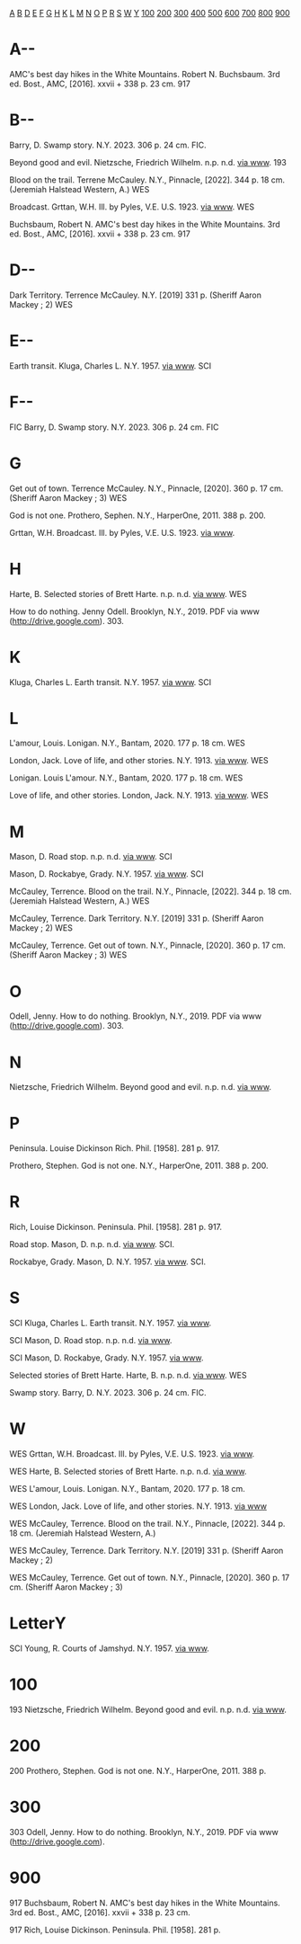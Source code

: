 [A](#A--)
[B](#B--)
[D](#D--)
[E](#E--)
[F](#F--)
[G](#G)
[H](#H)
[K](#K)
[L](#L)
[M](#M)
[N](#N)
[O](#O)
[P](#P)
[R](#R)
[S](#S)
[W](#W)
[Y](#LetterY)
[100](#100)
[200](#200)
[300](#300)
[400](#400)
[500](#500)
[600](#600)
[700](#700)
[800](#800)
[900](#900)

# A--

AMC's best day hikes in the White Mountains. Robert N. Buchsbaum.  3rd ed.  Bost., AMC, [2016].  xxvii + 338 p. 23 cm.  917

# B--

Barry, D.  Swamp story.  N.Y. 2023.  306 p. 24 cm.  FIC.

Beyond good and evil. Nietzsche, Friedrich Wilhelm.  n.p. n.d.  [via www](https://www.gutenberg.org/ebooks/4363). 193

Blood on the trail. Terrene McCauley.  N.Y., Pinnacle, [2022].  344 p. 18 cm.  (Jeremiah Halstead Western, A.)  WES

Broadcast. Grttan, W.H. Ill. by Pyles, V.E.  U.S. 1923.  [via www](https://www.gutenberg.org/ebooks/71488).  WES

Buchsbaum, Robert N.  AMC's best day hikes in the White Mountains.  3rd ed.  Bost., AMC, [2016].  xxvii + 338 p. 23 cm.  917

# D--

Dark Territory. Terrence McCauley.  N.Y. [2019]  331 p.  (Sheriff Aaron Mackey ; 2)  WES

# E--

Earth transit. Kluga, Charles L.  N.Y. 1957.  [via www](https://www.gutenberg.org/ebooks/71589).  SCI

# F--

FIC  Barry, D.  Swamp story.  N.Y. 2023.  306 p. 24 cm.  FIC

# G

Get out of town. Terrence McCauley.  N.Y., Pinnacle, [2020].  360 p. 17 cm.  (Sheriff Aaron Mackey ; 3)  WES

God is not one. Prothero, Sephen.  N.Y., HarperOne, 2011.  388 p.  200.

Grttan, W.H.  Broadcast. Ill. by Pyles, V.E.  U.S. 1923.  [via www](https://www.gutenberg.org/ebooks/71488).

# H

Harte, B.  Selected stories of Brett Harte.  n.p. n.d.  [via www](https://www.gutenberg.org/ebooks/1312).  WES

How to do nothing. Jenny Odell.  Brooklyn, N.Y., 2019.  PDF via www (http://drive.google.com).  303.

# K

Kluga, Charles L.  Earth transit.  N.Y. 1957.  [via www](https://www.gutenberg.org/ebooks/71589).  SCI

# L

L'amour, Louis.  Lonigan.  N.Y., Bantam, 2020.  177 p. 18 cm.  WES

London, Jack.  Love of life, and other stories.  N.Y. 1913.  [via www](https://www.gutenberg.org/cache/epub/710/pg710-images.html). WES

Lonigan. Louis L'amour.  N.Y., Bantam, 2020.  177 p. 18 cm.  WES

Love of life, and other stories. London, Jack.  N.Y. 1913.  [via www](https://www.gutenberg.org/cache/epub/710/pg710-images.html).  WES

# M

Mason, D.  Road stop.  n.p. n.d.  [via www](https://www.gutenberg.org/ebooks/61309).  SCI

Mason, D.  Rockabye, Grady.  N.Y. 1957.  [via www](https://www.gutenberg.org/ebooks/71584). SCI

McCauley, Terrence.  Blood on the trail.  N.Y., Pinnacle, [2022].  344 p. 18 cm.  (Jeremiah Halstead Western, A.)  WES

McCauley, Terrence.  Dark Territory.  N.Y. [2019]  331 p.  (Sheriff Aaron Mackey ; 2)  WES

McCauley, Terrence.  Get out of town.  N.Y., Pinnacle, [2020].  360 p. 17 cm.  (Sheriff Aaron Mackey ; 3)  WES

# O

Odell, Jenny.  How to do nothing.  Brooklyn, N.Y., 2019.  PDF via www (http://drive.google.com).  303.

# N

Nietzsche, Friedrich Wilhelm.  Beyond good and evil.  n.p. n.d.  [via www](https://www.gutenberg.org/ebooks/4363).

# P

Peninsula. Louise Dickinson Rich.   Phil. [1958].  281 p.  917.

Prothero, Stephen.  God is not one.  N.Y., HarperOne, 2011.  388 p.  200.

# R

Rich, Louise Dickinson.  Peninsula.  Phil. [1958].  281 p.  917.

Road stop. Mason, D.  n.p. n.d.  [via www](https://www.gutenberg.org/ebooks/61309).  SCI.

Rockabye, Grady. Mason, D.  N.Y. 1957.  [via www](https://www.gutenberg.org/ebooks/71584).  SCI.

# S

SCI  Kluga, Charles L.  Earth transit.  N.Y. 1957.  [via www](https://www.gutenberg.org/ebooks/71589).

SCI  Mason, D.  Road stop.  n.p. n.d.  [via www](https://www.gutenberg.org/ebooks/61309).

SCI  Mason, D.  Rockabye, Grady.  N.Y. 1957.  [via www](https://www.gutenberg.org/ebooks/71584).

Selected stories of Brett Harte.  Harte, B.  n.p. n.d.  [via www](https://www.gutenberg.org/ebooks/1312).  WES

Swamp story. Barry, D.  N.Y. 2023.  306 p. 24 cm.  FIC.

# W

WES  Grttan, W.H.  Broadcast. Ill. by Pyles, V.E.  U.S. 1923.  [via www](https://www.gutenberg.org/ebooks/71488).

WES  Harte, B.  Selected stories of Brett Harte.  n.p. n.d.  [via www](https://www.gutenberg.org/ebooks/1312).

WES  L'amour, Louis.  Lonigan.  N.Y., Bantam, 2020.  177 p. 18 cm.

WES  London, Jack.  Love of life, and other stories.  N.Y. 1913.  [via www](https://www.gutenberg.org/cache/epub/710/pg710-images.html)

WES  McCauley, Terrence.  Blood on the trail.  N.Y., Pinnacle, [2022].  344 p. 18 cm.  (Jeremiah Halstead Western, A.)

WES  McCauley, Terrence.  Dark Territory.  N.Y. [2019]  331 p.  (Sheriff Aaron Mackey ; 2)

WES  McCauley, Terrence.  Get out of town.  N.Y., Pinnacle, [2020].  360 p. 17 cm.  (Sheriff Aaron Mackey ; 3)

# LetterY

SCI  Young, R.  Courts of Jamshyd.  N.Y. 1957.  [via www](https://www.gutenberg.org/ebooks/71580).

# 100

193  Nietzsche, Friedrich Wilhelm.  Beyond good and evil.  n.p. n.d.  [via www](https://www.gutenberg.org/ebooks/4363).

# 200

200  Prothero, Stephen.  God is not one.  N.Y., HarperOne, 2011.  388 p.

# 300

303  Odell, Jenny.  How to do nothing.  Brooklyn, N.Y., 2019.  PDF via www (http://drive.google.com).

# 900

917  Buchsbaum, Robert N.  AMC's best day hikes in the White Mountains.  3rd ed.  Bost., AMC, [2016].  xxvii + 338 p. 23 cm.

917  Rich, Louise Dickinson.  Peninsula.  Phil. [1958].  281 p.  
